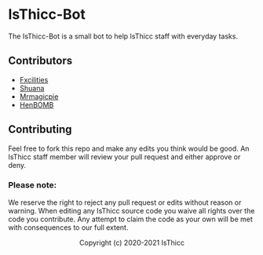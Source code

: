 # IsThicc-Bot

The IsThicc-Bot is a small bot to help IsThicc staff with everyday tasks. 

## Contributors

- [Fxcilities](https://github.com/Fxcilities)
- [Shuana](https://github.com/shuanaongithub)
- [Mrmagicpie](https://github.com/Mrmagicpie)
- [HenBOMB](https://github.com/HenBOMB)

## Contributing 

Feel free to fork this repo and make any edits you think would be good. An IsThicc staff member will review your pull request and either approve or deny.

### Please note:

We reserve the right to reject any pull request or edits without reason or warning. When editing any IsThicc source code you waive all rights over the code you contribute. Any attempt to claim the code as your own will be met with consequences to our full extent.

<p align="center">Copyright (c) 2020-2021 IsThicc</p>
